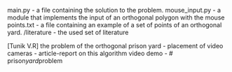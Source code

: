 main.py - a file containing the solution to the problem.
mouse_input.py - a module that implements the input of an orthogonal polygon with the mouse
points.txt - a file containing an example of a set of points of an orthogonal yard.
/literature - the used set of literature

[Tunik V.R] the problem of the orthogonal prison yard - placement of video cameras - article-report on this algorithm 
video demo - #   p r i s o n _ y a r d _ p r o b l e m  
 